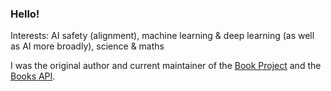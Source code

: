 ### Hello!

Interests: AI safety (alignment), machine learning & deep learning (as well as AI more broadly), science & maths

I was the original author and current maintainer of the [Book Project](https://github.com/Project-Books/book-project) and the [Books API](https://github.com/Project-Books/books-api).
